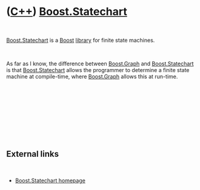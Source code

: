 
 

 

 

 

 

([C++](Cpp.md)) [Boost.Statechart](CppStatechart.md)
======================================================

 

[Boost.Statechart](CppStatechart.md) is a [Boost](CppBoost.md)
[library](CppLibrary.md) for finite state machines.

 

As far as I know, the difference between [Boost.Graph](CppGraph.md) and
[Boost.Statechart](CppStatechart.md) is that
[Boost.Statechart](CppStatechart.md) allows the programmer to determine
a finite state machine at compile-time, where
[Boost.Graph](CppGraph.md) allows this at run-time.

 

 

 

 

 

External links
--------------

 

-   [Boost.Statechart
    homepage](http://www.boost.org/doc/libs/1_43_0/libs/statechart/doc)

 

 

 

 

 

 

